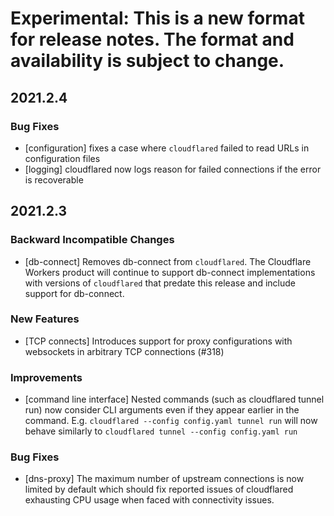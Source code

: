 # Experimental: This is a new format for release notes. The format and availability is subject to change.

## 2021.2.4

### Bug Fixes
- [configuration] fixes a case where `cloudflared` failed to read URLs in configuration files
- [logging] cloudflared now logs reason for failed connections if the error is recoverable

## 2021.2.3
 
### Backward Incompatible Changes
- [db-connect] Removes db-connect from `cloudflared`. The Cloudflare Workers product will continue to support db-connect implementations with versions of `cloudflared` that predate this release and include support for db-connect.
 
### New Features
- [TCP connects] Introduces support for proxy configurations with websockets in arbitrary TCP connections (#318)
 
### Improvements
- [command line interface] Nested commands (such as cloudflared tunnel run) now consider CLI arguments even if they appear earlier in the command. E.g. `cloudflared --config config.yaml tunnel run` will now behave similarly to `cloudflared tunnel --config config.yaml run`
 
### Bug Fixes
- [dns-proxy] The maximum number of upstream connections is now limited by default which should fix reported issues of cloudflared exhausting CPU usage when faced with connectivity issues.


